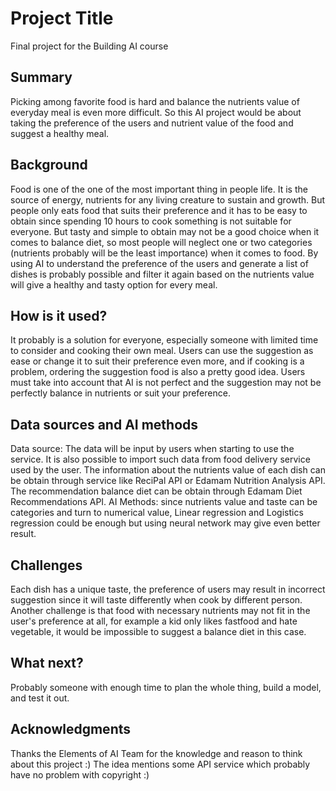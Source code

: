 
<!-- This is the markdown template for the final project of the Building AI course, 
created by Reaktor Innovations and University of Helsinki. 
Copy the template, paste it to your GitHub README and edit! -->

# Project Title
Final project for the Building AI course
## Summary

Picking among favorite food is hard and balance the nutrients value of everyday meal is even more difficult. So this AI project would be about taking the preference of the users and nutrient value of the food and suggest a healthy meal.


## Background

Food is one of the one of the most important thing in people life. It is the source of energy, nutrients for any living creature to sustain and growth. But people only eats food that suits their preference and it has to be easy to obtain since spending 10 hours to cook something is not suitable for everyone. But tasty and simple to obtain may not be a good choice when it comes to balance diet, so most people will neglect one or two categories (nutrients probably will be the least importance) when it comes to food. By using AI to understand the preference of the users and generate a list of dishes is probably possible and filter it again based on the nutrients value will give a healthy and tasty option for every meal.


## How is it used?

It probably is a solution for everyone, especially someone with limited time to consider and cooking their own meal. Users can use the suggestion as ease or change it to suit their preference even more, and if cooking is a problem, ordering the suggestion food is also a pretty good idea. Users must take into account that AI is not perfect and the suggestion may not be perfectly balance in nutrients or suit your preference.


## Data sources and AI methods

Data source: The data will be input by users when starting to use the service. It is also possible to import such data from food delivery service used by the user. The information about the nutrients value of each dish can be obtain through service like ReciPal API or Edamam Nutrition Analysis API. The recommendation balance diet can be obtain through Edamam Diet Recommendations API. AI Methods: since nutrients value and taste can be categories and turn to numerical value, Linear regression and Logistics regression could be enough but using neural network may give even better result.

## Challenges

Each dish has a unique taste, the preference of users may result in incorrect suggestion since it will taste differently when cook by different person. Another challenge is that food with necessary nutrients may not fit in the user's preference at all, for example a kid only likes fastfood and hate vegetable, it would be impossible to suggest a balance diet in this case.

## What next?

Probably someone with enough time to plan the whole thing, build a model, and test it out.

## Acknowledgments

Thanks the Elements of AI Team for the knowledge and reason to think about this project :)
The idea mentions some API service which probably have no problem with copyright :)

